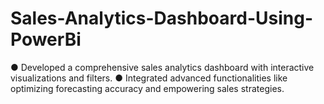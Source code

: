 # Sales-Analytics-Dashboard-Using-PowerBi
● Developed a comprehensive sales analytics dashboard with interactive visualizations and filters.
● Integrated advanced functionalities like optimizing forecasting accuracy and empowering sales strategies.
